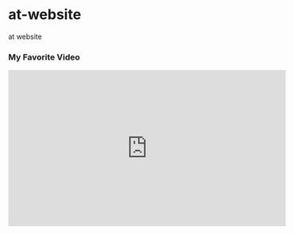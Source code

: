 # at-website
at website
### My Favorite Video

<iframe width="560" height="315" 
src="https://www.youtube.com/embed/GhEYkvbFY4o" 
title="YouTube video player" 
frameborder="0" 
allow="accelerometer; autoplay; clipboard-write; encrypted-media; gyroscope; picture-in-picture" 
allowfullscreen>
</iframe>
